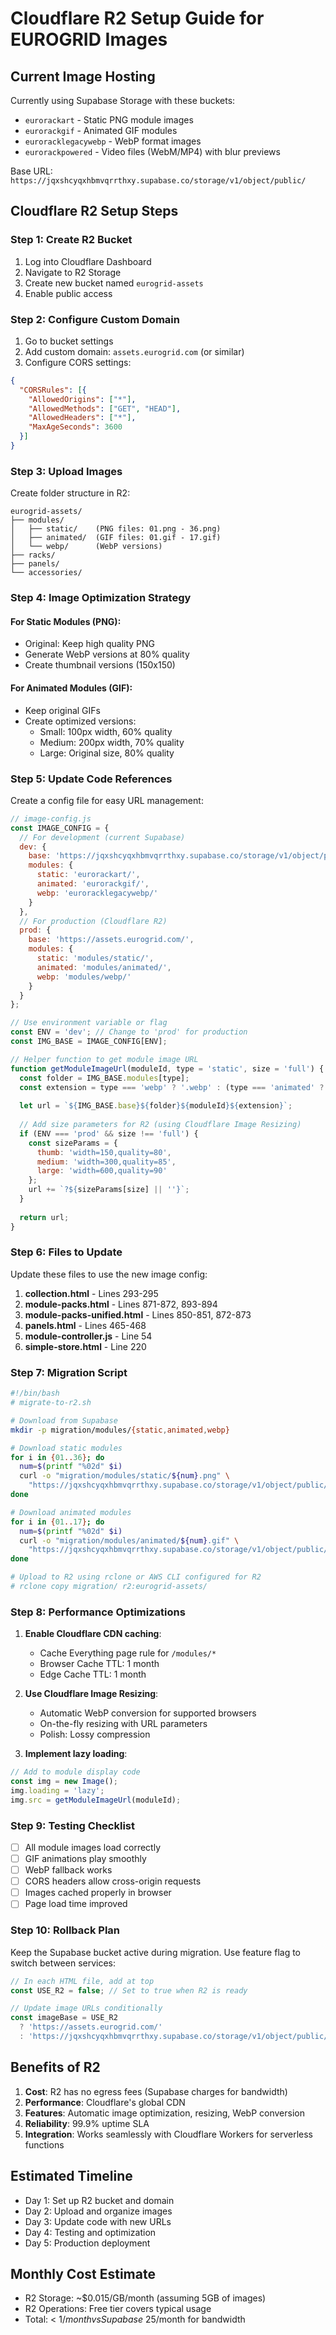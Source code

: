 # Cloudflare R2 Setup Guide for EUROGRID Images

## Current Image Hosting
Currently using Supabase Storage with these buckets:
- `eurorackart` - Static PNG module images
- `eurorackgif` - Animated GIF modules
- `euroracklegacywebp` - WebP format images
- `eurorackpowered` - Video files (WebM/MP4) with blur previews

Base URL: `https://jqxshcyqxhbmvqrrthxy.supabase.co/storage/v1/object/public/`

## Cloudflare R2 Setup Steps

### Step 1: Create R2 Bucket
1. Log into Cloudflare Dashboard
2. Navigate to R2 Storage
3. Create new bucket named `eurogrid-assets`
4. Enable public access

### Step 2: Configure Custom Domain
1. Go to bucket settings
2. Add custom domain: `assets.eurogrid.com` (or similar)
3. Configure CORS settings:
```json
{
  "CORSRules": [{
    "AllowedOrigins": ["*"],
    "AllowedMethods": ["GET", "HEAD"],
    "AllowedHeaders": ["*"],
    "MaxAgeSeconds": 3600
  }]
}
```

### Step 3: Upload Images
Create folder structure in R2:
```
eurogrid-assets/
├── modules/
│   ├── static/    (PNG files: 01.png - 36.png)
│   ├── animated/  (GIF files: 01.gif - 17.gif)
│   └── webp/      (WebP versions)
├── racks/
├── panels/
└── accessories/
```

### Step 4: Image Optimization Strategy

#### For Static Modules (PNG):
- Original: Keep high quality PNG
- Generate WebP versions at 80% quality
- Create thumbnail versions (150x150)

#### For Animated Modules (GIF):
- Keep original GIFs
- Create optimized versions:
  - Small: 100px width, 60% quality
  - Medium: 200px width, 70% quality
  - Large: Original size, 80% quality

### Step 5: Update Code References

Create a config file for easy URL management:

```javascript
// image-config.js
const IMAGE_CONFIG = {
  // For development (current Supabase)
  dev: {
    base: 'https://jqxshcyqxhbmvqrrthxy.supabase.co/storage/v1/object/public/',
    modules: {
      static: 'eurorackart/',
      animated: 'eurorackgif/',
      webp: 'euroracklegacywebp/'
    }
  },
  // For production (Cloudflare R2)
  prod: {
    base: 'https://assets.eurogrid.com/',
    modules: {
      static: 'modules/static/',
      animated: 'modules/animated/',
      webp: 'modules/webp/'
    }
  }
};

// Use environment variable or flag
const ENV = 'dev'; // Change to 'prod' for production
const IMG_BASE = IMAGE_CONFIG[ENV];

// Helper function to get module image URL
function getModuleImageUrl(moduleId, type = 'static', size = 'full') {
  const folder = IMG_BASE.modules[type];
  const extension = type === 'webp' ? '.webp' : (type === 'animated' ? '.gif' : '.png');
  
  let url = `${IMG_BASE.base}${folder}${moduleId}${extension}`;
  
  // Add size parameters for R2 (using Cloudflare Image Resizing)
  if (ENV === 'prod' && size !== 'full') {
    const sizeParams = {
      thumb: 'width=150,quality=80',
      medium: 'width=300,quality=85',
      large: 'width=600,quality=90'
    };
    url += `?${sizeParams[size] || ''}`;
  }
  
  return url;
}
```

### Step 6: Files to Update

Update these files to use the new image config:

1. **collection.html** - Lines 293-295
2. **module-packs.html** - Lines 871-872, 893-894
3. **module-packs-unified.html** - Lines 850-851, 872-873
4. **panels.html** - Lines 465-468
5. **module-controller.js** - Line 54
6. **simple-store.html** - Line 220

### Step 7: Migration Script

```bash
#!/bin/bash
# migrate-to-r2.sh

# Download from Supabase
mkdir -p migration/modules/{static,animated,webp}

# Download static modules
for i in {01..36}; do
  num=$(printf "%02d" $i)
  curl -o "migration/modules/static/${num}.png" \
    "https://jqxshcyqxhbmvqrrthxy.supabase.co/storage/v1/object/public/eurorackart/${num}.png"
done

# Download animated modules
for i in {01..17}; do
  num=$(printf "%02d" $i)
  curl -o "migration/modules/animated/${num}.gif" \
    "https://jqxshcyqxhbmvqrrthxy.supabase.co/storage/v1/object/public/eurorackgif/${num}.gif"
done

# Upload to R2 using rclone or AWS CLI configured for R2
# rclone copy migration/ r2:eurogrid-assets/
```

### Step 8: Performance Optimizations

1. **Enable Cloudflare CDN caching**:
   - Cache Everything page rule for `/modules/*`
   - Browser Cache TTL: 1 month
   - Edge Cache TTL: 1 month

2. **Use Cloudflare Image Resizing**:
   - Automatic WebP conversion for supported browsers
   - On-the-fly resizing with URL parameters
   - Polish: Lossy compression

3. **Implement lazy loading**:
```javascript
// Add to module display code
const img = new Image();
img.loading = 'lazy';
img.src = getModuleImageUrl(moduleId);
```

### Step 9: Testing Checklist

- [ ] All module images load correctly
- [ ] GIF animations play smoothly
- [ ] WebP fallback works
- [ ] CORS headers allow cross-origin requests
- [ ] Images cached properly in browser
- [ ] Page load time improved

### Step 10: Rollback Plan

Keep the Supabase bucket active during migration. Use feature flag to switch between services:

```javascript
// In each HTML file, add at top
const USE_R2 = false; // Set to true when R2 is ready

// Update image URLs conditionally
const imageBase = USE_R2 
  ? 'https://assets.eurogrid.com/' 
  : 'https://jqxshcyqxhbmvqrrthxy.supabase.co/storage/v1/object/public/';
```

## Benefits of R2

1. **Cost**: R2 has no egress fees (Supabase charges for bandwidth)
2. **Performance**: Cloudflare's global CDN
3. **Features**: Automatic image optimization, resizing, WebP conversion
4. **Reliability**: 99.9% uptime SLA
5. **Integration**: Works seamlessly with Cloudflare Workers for serverless functions

## Estimated Timeline

- Day 1: Set up R2 bucket and domain
- Day 2: Upload and organize images
- Day 3: Update code with new URLs
- Day 4: Testing and optimization
- Day 5: Production deployment

## Monthly Cost Estimate

- R2 Storage: ~$0.015/GB/month (assuming 5GB of images)
- R2 Operations: Free tier covers typical usage
- Total: < $1/month vs Supabase ~$25/month for bandwidth
